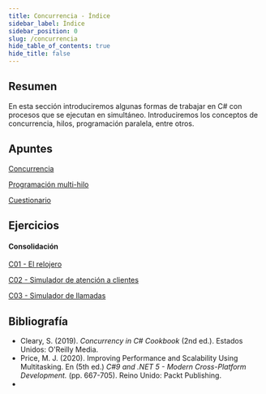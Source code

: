 ```yaml
---
title: Concurrencia - Índice
sidebar_label: Índice
sidebar_position: 0
slug: /concurrencia
hide_table_of_contents: true
hide_title: false
---
```


## Resumen
En esta sección introduciremos algunas formas de trabajar en C# con procesos que se ejecutan en simultáneo. Introduciremos los conceptos de concurrencia, hilos, programación paralela, entre otros.

## Apuntes
[Concurrencia](./Apuntes/00-concurrencia.md)

[Programación multi-hilo](./Apuntes/01-multihilo.md)
 
[Cuestionario](./Apuntes/cuestionario.md)

## Ejercicios
#### Consolidación
[C01 - El relojero](./Ejercicios/C01-reloj.md)

[C02 - Simulador de atención a clientes](./Ejercicios/C02-simulador-clientes.md)

[C03 - Simulador de llamadas](./Ejercicios/C03-simulador-centralita.md)

## Bibliografía
+ Cleary, S. (2019). *Concurrency in C# Cookbook* (2nd ed.). Estados Unidos: O'Reilly Media.
+ Price, M. J. (2020). Improving Performance and Scalability Using Multitasking. En (5th ed.) *C#9 and .NET 5 - Modern Cross-Platform Development.* (pp. 667-705). Reino Unido: Packt Publishing.
+ 

